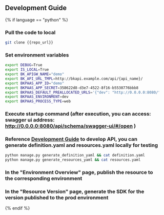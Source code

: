 ## Development Guide

{% if language == "python" %}

### Pull the code to local

```bash
git clone {{repo_url}}
```

### Set environment variables

```bash
export DEBUG=True
export IS_LOCAL=True
export BK_APIGW_NAME="demo"
export BK_API_URL_TMPL=http://bkapi.example.com/api/{api_name}/
export BKPAAS_APP_ID="demo"
export BKPAAS_APP_SECRET=358622d8-d3e7-4522-8f16-b5530776bbb8
export BKPAAS_DEFAULT_PREALLOCATED_URLS='{"dev": "http://0.0.0.0:8080/"}'
export BKPAAS_ENVIRONMENT=dev
export BKPAAS_PROCESS_TYPE=web
```

### Execute startup command (after execution, you can access: swagger ui address: http://0.0.0.0:8080/api/schema/swagger-ui/#/open )

### Reference [Development Guide]({{dev_guideline_url}}) to develop API, you can generate definition.yaml and resources.yaml locally for testing

```bash
python manage.py generate_definition_yaml && cat definition.yaml
python manage.py generate_resources_yaml && cat resources.yaml
```

### In the "Environment Overview" page, publish the resource to the corresponding environment

### In the "Resource Version" page, generate the SDK for the version published to the prod environment

{% endif %}
